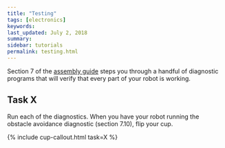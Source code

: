 ```yaml
---
title: "Testing"
tags: [electronics]
keywords:
last_updated: July 2, 2018
summary:
sidebar: tutorials
permalink: testing.html
---
```


Section 7 of the [assembly guide](/assets/botnroll-one-a-w-line-follower-assembly-manual.pdf) steps you through a handful of diagnostic programs that will verify that every part of your robot is working.


## Task X

Run each of the diagnostics. When you have your robot running the obstacle avoidance diagnostic (section 7.10), flip your cup.

{% include cup-callout.html task=X %}